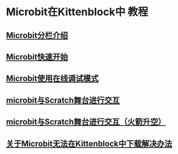 # Microbit在Kittenblock中 教程
## [Microbit分栏介绍](./01microbit分栏介绍.md)
## [Microbit快速开始](./02microbit快速开始.md)
## [Microbit使用在线调试模式](./03microbit使用在线调试模式.md)
## [microbit与Scratch舞台进行交互](./04microbit与Scratch交互（小猫移动）.md)
## [microbit与Scratch舞台进行交互（火箭升空）](./05microbit与Scratch交互（火箭升空）.md)
## [关于Microbit无法在Kittenblock中下载解决办法](./10microbit在Kittenblock中无法下载解决办法.md)
